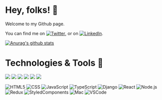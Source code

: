 # Hey, folks! 👋

Welcome to my Github page.

<!-- Actual text -->

You can find me on [![Twitter][1.2]][1], or on [![LinkedIn][2.2]][2].

<!-- Icons -->

[1.2]: http://i.imgur.com/wWzX9uB.png 'twitter icon without padding'
[2.2]: https://raw.githubusercontent.com/MartinHeinz/MartinHeinz/master/linkedin-3-16.png 'LinkedIn icon without padding'

<!-- Links to your social media accounts -->

[1]: https://twitter.com/MarioSilvaPrada
[2]: https://www.linkedin.com/in/mariosilvaprada/

[![Anurag's github stats](https://github-readme-stats.vercel.app/api?username=MarioSilvaPrada)](https://github.com/anuraghazra/github-readme-stats)

# Technologies & Tools 🔧

![](https://img.shields.io/badge/Code-Javascript-informational?style=flat&logo=javascript&logoColor=white&color=2bbc8a)
![](https://img.shields.io/badge/Code-React_&_React_Native-informational?style=flat&logo=react&logoColor=white&color=2bbc8a)
![](https://img.shields.io/badge/Code-Redux-informational?style=flat&logo=redux&logoColor=white&color=2bbc8a)
![](https://img.shields.io/badge/Code-Styled_Components-informational?style=flat&logo=styled-components&logoColor=white&color=2bbc8a)
![](https://img.shields.io/badge/IDE-Visual_Studio_Code-informational?style=flat&logo=visual-studio-code&logoColor=white&color=2bbc8a)
![](https://img.shields.io/badge/OS-Mac-informational?style=flat&logo=apple&logoColor=white&color=2bbc8a)

![HTML5](https://img.shields.io/badge/-HTML5-000?&logo=html5&logoColor=E34F26)
![CSS](https://img.shields.io/badge/-CSS-000?&logo=css3&logoColor=1572B6)
![JavaScript](https://img.shields.io/badge/-JavaScript-000?&logo=JavaScript&logoColor=ddc508)
![TypeScript](https://img.shields.io/badge/-TypeScript-000?&logo=TypeScript&logoColor=007ACC)
![Django](https://img.shields.io/badge/-Django-000?&logo=Django&logoColor=C9F0DD)
![React](https://img.shields.io/badge/-React_&_React_Native-000?&logo=React)
![Node.js](https://img.shields.io/badge/-Node-000?&logo=node.js)
![Redux](https://img.shields.io/badge/-Redux-000?&logo=Redux&logoColor=764abc)
![StyledComponents](https://img.shields.io/badge/-Styled_Components-000?&logo=styled-components)
![Mac](https://img.shields.io/badge/OS-Mac?&logo=apple)
![VSCode](https://img.shields.io/badge/-VSCode-000?&logo=Visual%20Studio%20Code&logoColor=007ACC)
